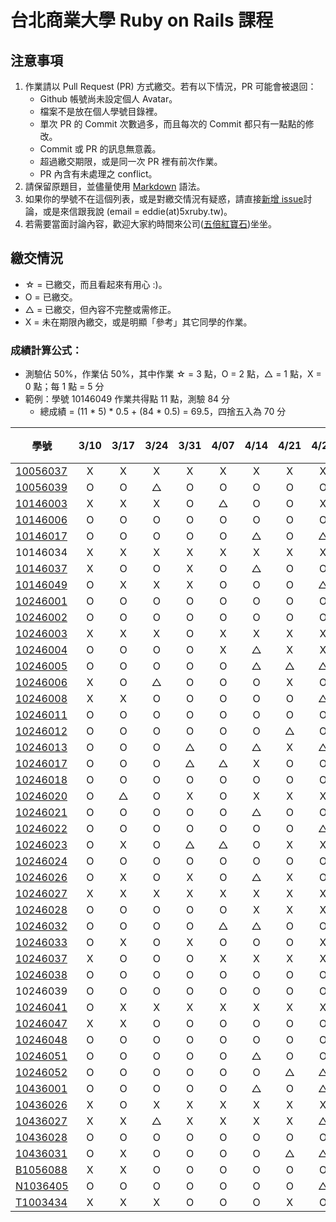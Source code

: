 # 台北商業大學 Ruby on Rails 課程

## 注意事項

1. 作業請以 Pull Request (PR) 方式繳交。若有以下情況，PR 可能會被退回：
   * Github 帳號尚未設定個人 Avatar。
   * 檔案不是放在個人學號目錄裡。
   * 單次 PR 的 Commit 次數過多，而且每次的 Commit 都只有一點點的修改。
   * Commit 或 PR 的訊息無意義。
   * 超過繳交期限，或是同一次 PR 裡有前次作業。
   * PR 內含有未處理之 conflict。
2. 請保留原題目，並儘量使用 [Markdown](http://daringfireball.net/projects/markdown/) 語法。
3. 如果你的學號不在這個列表，或是對繳交情況有疑惑，請直接[新增 issue](https://github.com/kaochenlong/ntub_homework/issues/new)討論，或是來信跟我說 (email = eddie(at)5xruby.tw)。
4. 若需要當面討論內容，歡迎大家約時間來公司([五倍紅寶石](https://5xruby.tw/))坐坐。

## 繳交情況

* ☆ = 已繳交，而且看起來有用心 :)。
* O = 已繳交。
* △ = 已繳交，但內容不完整或需修正。
* X = 未在期限內繳交，或是明顯「參考」其它同學的作業。

### 成績計算公式：
* 測驗佔 50%，作業佔 50%，其中作業 ☆  = 3 點，O = 2 點，△  = 1 點，X = 0 點；每 1 點 = 5 分
* 範例：學號 10146049 作業共得點 11 點，測驗 84 分
  * 總成績 = (11 * 5) * 0.5 + (84 * 0.5) = 69.5，四捨五入為 70 分

| 學號      |  3/10  |  3/17  |  3/24  |  3/31  |  4/07  |  4/14  |  4/21  |  4/28  |  5/12  |  5/19  |  5/26  |  測驗 |    總計  |
| --------- |:------:|:------:|:------:|:------:|:------:|:------:|:------:|:------:|:------:|:------:|:------:|:------:|:------:|
| [10056037](https://github.com/Kelvin513)  | X | X | X | X | X | X | X | X | O | O | X | 111 | 66 |
| [10056039](https://github.com/michael85731)  | O | O | △ | O | O | O | O | O | O | O | X | 104 | 100 |
| [10146003](https://github.com/r3850355)  | X | X | X | O | △ | O | O | X | △ | X | X | 0 | 20 |
| [10146006](https://github.com/benjak135765)  | O | O | O | O | O | O | O | O | △ | O | ☆ | 101 | 106 |
| [10146017](https://github.com/zerox12311)  | O | O | O | O | O | △ | O | △ | O | O | ☆ | 102 | 105 |
| 10146034  | X | X | X | X | X | X | X | X | X | X | X | 36 | 18 |
| [10146037](https://github.com/a31011andy)  | X | O | O | X | O | △  | O | O | X | X | X | 94 | 75 |
| [10146049](https://github.com/BrookJ)  | O | X | X | X | O | O | O | △ | O | X | X | 84 | 70 |
| [10246001](https://github.com/Lai10)  | O | O | O | O | O | O | O | O | O | O | △ | 42 | 74|
| [10246002](https://github.com/fanyaping)  | O | O | O | O | O | O | O | O | O | O | △ | 63 | 84 |
| [10246003](https://github.com/r3850355)  | X | X | X | O | X | X | X | X | X | X | X | 0 | 5 |
| [10246004](https://github.com/Casky1108)  | O | O | O | O | X | △ | X | X | X | X | X | 86 | 66 |
| [10246005](https://github.com/OtakuXavier)  | O | O | O | O | O | △ | △ | △ | O | O | X | 67 | 76 |
| [10246006](https://github.com/taiwanboy)  | X | O | △ | O | O | O | X | O | O | X | X | 53 | 59 |
| [10246008](https://github.com/a36love3)  | X | X | O | O | O | O | O | △ | O | X | X | 92 | 79 |
| [10246011](https://github.com/lin19960729)  | O | O | O | O | O | O | O | O | O | O | X | 97 | 99 |
| [10246012](https://github.com/stefsun1126)  | O | O | O | O | O | O | △ | O | O | O | X | 64 | 80 |
| [10246013](https://github.com/10246013)  | O | O | O | △ | O | △ | X | △ | X | X | X | 83 | 69 |
| [10246017](https://github.com/a9261020)  | O | O | O | △ | △ | X | O | O | X | X | X | 50 | 55 |
| [10246018](https://github.com/shuzhenWu)  | O | O | O | O | O | O | O | O | O | O | △ | 69 | 87 |
| [10246020](https://github.com/z789000d)  | O | △ | O | X | O | X | X | X | X | X | X | 73 | 54 |
| [10246021](https://github.com/yulilin)  | O | O | O | O | O | △ | O | O | O | O | △ | 78 | 89 |
| [10246022](https://github.com/w6812763cm)  | O | O | O | O | O | O | O | △ | O | O | X | 83 | 89 |
| [10246023](https://github.com/tsy9005)  | O | X | O | △ | △ | O | X | X | X | O | X | 58 | 54 |
| [10246024](https://github.com/k19953014)  | O | O | O | O | O | O | O | O | O | O | X | 88 | 94 |
| [10246026](https://github.com/tim64195419)  | O | X | O | X | O | △ | X | O | △ | O | X | 56 | 58 |
| [10246027](https://github.com/s033742458)  | X | X | X | X | X | X | X | X | X | X | X | 0 | 0 |
| [10246028](https://github.com/ntub10246028)  | O | O | O | O | O | X | X | X | X | X | X | 91 | 71 |
| [10246032](https://github.com/lambdaTW)  | O | O | O | O | △  | △  | O | O | O | O | X | 113 | 102 |
| [10246033](https://github.com/louis0630)  | O | X | O | X | O | O | O | X | X | X | X | 36 | 43 |
| [10246037](https://github.com/withney93) | X | O | O | O | X | X | X | X | O | X | X | 59 | 50 |
| [10246038](https://github.com/zhongyixuan)  | O | O | O | O | O | O | O | O | O | O | △  | 58 | 82 |
| 10246039  | O | O | O | O | O | O | O | O | O | O | △ | 88 | 97 |
| [10246041](https://github.com/x252566)  | O | X | X | X | X | X | X | X | X | X | X | 40 | 25 |
| [10246047](https://github.com/afresh30508)  | X | X | O | O | O | O | O | O | X | X | X | 61 | 61 |
| [10246048](https://github.com/tyu012206)  | O | O | O | O | O | O | O | O | O | O | △  | 75 | 90 |
| [10246051](https://github.com/jiaxinxin)  | O | O | O | O | O | △ | O | O | O | O | △  | 63 | 82 |
| [10246052](https://github.com/zz5826578)  | O | O | O | O | O | O | △ | △ | O | O | X | 56 | 73 |
| [10436001](https://github.com/p129894881)  | O | O | O | O | O | △ | O | △ | O | O | X | 44 | 67 |
| [10436026](https://github.com/artery11348)  | X | O | X | X | X | X | X | X | X | X | X | 0 | 5 |
| [10436027](https://github.com/s033742458)  | X | X | △ | X | X | X | X | △ | O | O | △  | 42 | 39 |
| [10436028](https://github.com/Hsiao-Chin-Liang)  | O | O | O | O | O | O | O | O | O | O | X | 75 | 88 |
| [10436031](https://github.com/Lin-Zuyang)  | O | X | O | O | O | O | △ | △ | O | O | X | 80 | 80 |
| [B1056088](https://github.com/jc-hsu)  | X | X | O | O | O | O | O | O | O | O | X | 0 | 40 |
| [N1036405](https://github.com/silvia0223y)  | O | O | O | O | O | O | O | △ | O | O | △  | 64 | 82 |
| [T1003434](https://github.com/telsaiori)  | X | X | X | O | O | O | X | O | O | O | X | 0 | 30 |

